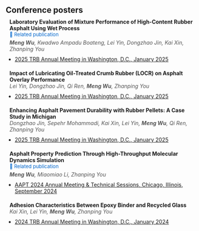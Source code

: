 <h1 id="conference-posters"></h1>

<h2 style="margin: 60px 0px 10px;">Conference posters</h2>

<h4 style="margin:0 10px 0;">Laboratory Evaluation of Mixture Performance of High-Content Rubber Asphalt Using Wet Process</h4>
<p style="margin:0 10px 5px; font-size:13px;">
  <a href="https://doi.org/10.1016/j.conbuildmat.2025.143438" target="_blank" style="color:#0066cc; text-decoration:none;">
    📄 Related publication
  </a>
</p>

<p style="margin:0 10px 10px; font-size:14px; font-style:italic; color:#555;">
  <strong>Meng Wu</strong>, Kwadwo Ampadu Boateng, Lei Yin, Dongzhao Jin, Kai Xin, Zhanping You
</p>

<ul style="margin:0 0 20px;">
  <li>
    <a href="https://www.nationalacademies.org/event/885_01-2025_2025-trb-annual-meeting" target="_blank">
      2025 TRB Annual Meeting in Washington, D.C., January 2025
    </a>
  </li>
</ul>

<h4 style="margin:0 10px 0;">Impact of Lubricating Oil-Treated Crumb Rubber (LOCR) on Asphalt Overlay Performance</h4>
<p style="margin:0 10px 10px; font-size:14px; font-style:italic; color:#555;">
  Lei Yin, Dongzhao Jin, Qi Ren, <strong>Meng Wu</strong>, Zhanping You
</p>

<ul style="margin:0 0 20px;">
  <li>
    <a href="https://www.nationalacademies.org/event/885_01-2025_2025-trb-annual-meeting" target="_blank">
      2025 TRB Annual Meeting in Washington, D.C., January 2025
    </a>
  </li>
</ul>

<h4 style="margin:0 10px 0;">Enhancing Asphalt Pavement Durability with Rubber Pellets: A Case Study in Michigan</h4>
<p style="margin:0 10px 10px; font-size:14px; font-style:italic; color:#555;">
  Dongzhao Jin, Sepehr Mohammadi, Kai Xin, Lei Yin, <strong>Meng Wu</strong>, Qi Ren, Zhanping You
</p>

<ul style="margin:0 0 20px;">
  <li>
    <a href="https://www.nationalacademies.org/event/885_01-2025_2025-trb-annual-meeting" target="_blank">
      2025 TRB Annual Meeting in Washington, D.C., January 2025
    </a>
  </li>
</ul>


<h4 style="margin:0 10px 0;">Asphalt Property Prediction Through High-Throughput Molecular Dynamics Simulation</h4>
<p style="margin:0 10px 5px; font-size:13px;">
  <a href="https://doi.org/10.1111/mice.13325" target="_blank" style="color:#0066cc; text-decoration:none;">
    📄 Related publication
  </a> 
</p>
<p style="margin:0 10px 10px; font-size:14px; font-style:italic; color:#555;">
  <strong>Meng Wu</strong>, Miaomiao Li, Zhanping You
</p>
<ul style="margin:0 0 20px;">
  <li>
    <a href="https://www.asphalttechnology.org/site_event_detail.cfm?pk_association_event=28018" target="_blank">
      AAPT 2024 Annual Meeting & Technical Sessions, Chicago, Illinois, September 2024
    </a>
  </li>
</ul>

<h4 style="margin:0 10px 0;">Adhesion Characteristics Between Epoxy Binder and Recycled Glass</h4>
<p style="margin:0 10px 10px; font-size:14px; font-style:italic; color:#555;">
  Kai Xin, Lei Yin, <strong>Meng Wu</strong>, Zhanping You
</p>

<ul style="margin:0 0 20px;">
  <li>
    <a href="https://www.nationalacademies.org/event/806_01-2024_trb-annual-meeting" target="_blank">
      2024 TRB Annual Meeting in Washington, D.C., January 2024
    </a>
  </li>
</ul>